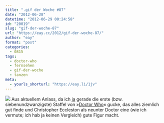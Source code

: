 ```yaml
---
title: ".gif der Woche #87"
date: "2012-06-28"
datetime: "2012-06-29 00:24:58"
id: "20019"
slug: "gif-der-woche-87"
url: "https://eay.cc/2012/gif-der-woche-87/"
author: "eay"
format: "post"
categories:
  - 0815
tags:
  - doctor-who
  - fernsehen
  - gif-der-woche
  - tanzen
meta:
  - yourls_shorturl: "https://eay.li/1jv"
---
```


![](https://eay.cc/uploads/2012/drwho.gif) Aus aktuellem Anlass, da ich [ja](//eay.cc/2012/misfits/) gerade die erste (bzw. siebenundzwanzigste) Staffel von »[Doctor Who](http://de.wikipedia.org/wiki/Doctor_Who)« gucke, das alles ziemlich gut finde und Christopher Eccleston als neunter Doctor eine (wie ich vermute; ich hab ja keinen Vergleich) gute Figur macht.
